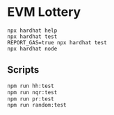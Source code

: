 # EVM Lottery

```shell
npx hardhat help
npx hardhat test
REPORT_GAS=true npx hardhat test
npx hardhat node
```

## Scripts

```bash
npm run hh:test
npm run nqr:test
npm run pr:test
npm run random:test
```
